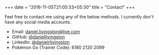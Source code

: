 +++
date = "2016-11-05T21:05:33+05:30"
title = "Contact"
+++

Feel free to contact me using any of the below methods. I currently don't have any social media accounts.

* Email: daniel.livingston@live.com
* GitHub: [@daniellivingston](https://github.com/daniellivingston)
* LinkedIn: [@danielrlivingston](https://www.linkedin.com/in/danielrlivingston/)
* Pokémon Go (Trainer Code): 6180 2120 2099